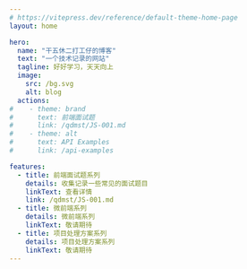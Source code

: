 ```yaml
---
# https://vitepress.dev/reference/default-theme-home-page
layout: home

hero:
  name: "干五休二打工仔的博客"
  text: "一个技术记录的网站"
  tagline: 好好学习，天天向上
  image:
    src: /bg.svg
    alt: blog
  actions:
#    - theme: brand
#      text: 前端面试题
#      link: /qdmst/JS-001.md
#    - theme: alt
#      text: API Examples
#      link: /api-examples

features:
  - title: 前端面试题系列
    details: 收集记录一些常见的面试题目
    linkText: 查看详情
    link: /qdmst/JS-001.md
  - title: 微前端系列
    details: 微前端系列
    linkText: 敬请期待
  - title: 项目处理方案系列
    details: 项目处理方案系列
    linkText: 敬请期待
---
```


